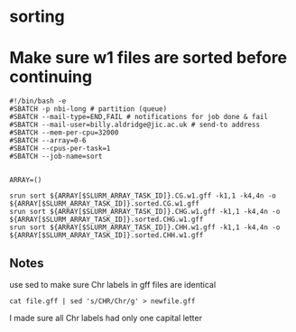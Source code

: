# sorting

# Make sure w1 files are sorted before continuing

```
#!/bin/bash -e
#SBATCH -p nbi-long # partition (queue)
#SBATCH --mail-type=END,FAIL # notifications for job done & fail
#SBATCH --mail-user=billy.aldridge@jic.ac.uk # send-to address
#SBATCH --mem-per-cpu=32000
#SBATCH --array=0-6
#SBATCH --cpus-per-task=1
#SBATCH --job-name=sort


ARRAY=()

srun sort ${ARRAY[$SLURM_ARRAY_TASK_ID]}.CG.w1.gff -k1,1 -k4,4n -o ${ARRAY[$SLURM_ARRAY_TASK_ID]}.sorted.CG.w1.gff
srun sort ${ARRAY[$SLURM_ARRAY_TASK_ID]}.CHG.w1.gff -k1,1 -k4,4n -o ${ARRAY[$SLURM_ARRAY_TASK_ID]}.sorted.CHG.w1.gff
srun sort ${ARRAY[$SLURM_ARRAY_TASK_ID]}.CHH.w1.gff -k1,1 -k4,4n -o ${ARRAY[$SLURM_ARRAY_TASK_ID]}.sorted.CHH.w1.gff
```
## Notes

use sed to make sure Chr labels in gff files are identical

```
cat file.gff | sed 's/CHR/Chr/g' > newfile.gff
```
I made sure all Chr labels had only one capital letter

